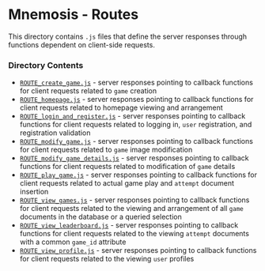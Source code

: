 # **Mnemosis - Routes**

This directory contains `.js` files that define the server responses through functions dependent on client-side requests.

### **Directory Contents**

- [`ROUTE_create_game.js`](https://github.com/ccapdev1920T2/s12g10/blob/Phase_3/routes/ROUTE_create_game.js) - server responses pointing to callback functions for client requests related to `game` creation
- [`ROUTE_homepage.js`](https://github.com/ccapdev1920T2/s12g10/blob/Phase_3/routes/ROUTE_homepage.js) - server responses pointing to callback functions for client requests related to homepage viewing and arrangement
- [`ROUTE_login_and_register.js`](https://github.com/ccapdev1920T2/s12g10/blob/Phase_3/routes/ROUTE_login_and_register.js) - server responses pointing to callback functions for client requests related to logging in, `user` registration, and registration validation
- [`ROUTE_modify_game.js`](https://github.com/ccapdev1920T2/s12g10/blob/Phase_3/routes/ROUTE_modify_game.js) - server responses pointing to callback functions for client requests related to `game` image modification
- [`ROUTE_modify_game_details.js`](https://github.com/ccapdev1920T2/s12g10/blob/Phase_3/routes/ROUTE_modify_game_details.js) - server responses pointing to callback functions for client requests related to modification of `game` details
- [`ROUTE_play_game.js`](https://github.com/ccapdev1920T2/s12g10/blob/Phase_3/routes/ROUTE_play_game.js) - server responses pointing to callback functions for client requests related to actual game play and `attempt` document insertion
- [`ROUTE_view_games.js`](https://github.com/ccapdev1920T2/s12g10/blob/Phase_3/routes/ROUTE_view_games.js) - server responses pointing to callback functions for client requests related to the viewing and arrangement of all `game` documents in the database or a queried selection
- [`ROUTE_view_leaderboard.js`](https://github.com/ccapdev1920T2/s12g10/blob/Phase_3/routes/ROUTE_view_leaderboard.js) - server responses pointing to callback functions for client requests related to the viewing `attempt` documents with a common `game_id` attribute
- [`ROUTE_view_profile.js`](https://github.com/ccapdev1920T2/s12g10/blob/Phase_3/routes/ROUTE_view_profile.js) - server responses pointing to callback functions for client requests related to the viewing `user` profiles